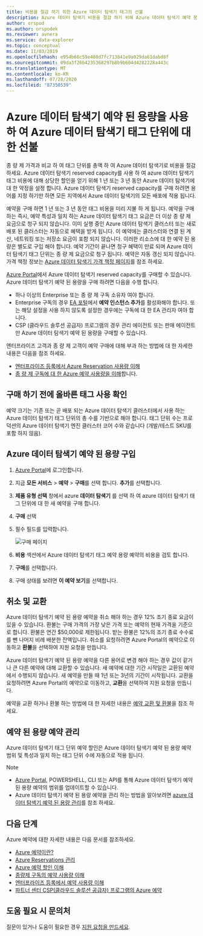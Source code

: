 ```yaml
---
title: 비용을 절감 하기 위한 Azure 데이터 탐색기 태그의 선불
description: Azure 데이터 탐색기 비용을 절감 하기 위해 Azure 데이터 탐색기 예약 용량을 구입 하는 방법을 알아봅니다.
author: orspod
ms.author: orspodek
ms.reviewer: avnera
ms.service: data-explorer
ms.topic: conceptual
ms.date: 11/03/2019
ms.openlocfilehash: e954b66c59e480d7fc713841e9a029da61dabd8f
ms.sourcegitcommit: 09da3f26b4235368297b8b9b604d4282228a443c
ms.translationtype: MT
ms.contentlocale: ko-KR
ms.lasthandoff: 07/28/2020
ms.locfileid: "87350539"
---
```

# <a name="prepay-for-azure-data-explorer-markup-units-with-azure-data-explorer-reserved-capacity"></a>Azure 데이터 탐색기 예약 된 용량을 사용 하 여 Azure 데이터 탐색기 태그 단위에 대 한 선불

종 량 제 가격과 비교 하 여 태그 단위를 총액 하 여 Azure 데이터 탐색기로 비용을 절감 하세요. Azure 데이터 탐색기 reserved capacity를 사용 하 여 azure 데이터 탐색기 태그 비용에 대해 상당한 할인을 얻기 위해 1 년 또는 3 년 동안 Azure 데이터 탐색기에 대 한 약정을 설정 합니다. Azure 데이터 탐색기 reserved capacity를 구매 하려면 용어를 지정 하기만 하면 모든 지역에서 Azure 데이터 탐색기의 모든 배포에 적용 됩니다.

예약을 구매 하면 1 년 또는 3 년 동안 태그 비용을 미리 지불 하 게 됩니다. 예약을 구매 하는 즉시, 예약 특성과 일치 하는 Azure 데이터 탐색기 태그 요금은 더 이상 종 량 제 요금으로 청구 되지 않습니다. 이미 실행 중인 Azure 데이터 탐색기 클러스터 또는 새로 배포 된 클러스터는 자동으로 혜택을 받게 됩니다. 이 예약에는 클러스터와 연결 된 계산, 네트워킹 또는 저장소 요금이 포함 되지 않습니다. 이러한 리소스에 대 한 예약 된 용량은 별도로 구입 해야 합니다. 예약 기간이 끝나면 청구 혜택이 만료 되며 Azure 데이터 탐색기 태그 단위는 종 량 제 요금으로 청구 됩니다. 예약은 자동 갱신 되지 않습니다. 가격 책정 정보는 [Azure 데이터 탐색기 가격 책정 페이지](https://azure.microsoft.com/pricing/details/data-explorer/)를 참조 하세요.

[Azure Portal](https://portal.azure.com)에서 Azure 데이터 탐색기 reserved capacity를 구매할 수 있습니다. Azure 데이터 탐색기 예약 된 용량을 구매 하려면 다음을 수행 합니다.

* 하나 이상의 Enterprise 또는 종 량 제 구독 소유자 여야 합니다.
* Enterprise 구독의 경우 [EA 포털](https://ea.azure.com)에서 **예약 인스턴스 추가**를 활성화해야 합니다. 또는 해당 설정을 사용 하지 않도록 설정한 경우에는 구독에 대 한 EA 관리자 여야 합니다.
* CSP (클라우드 솔루션 공급자) 프로그램의 경우 관리 에이전트 또는 판매 에이전트만 Azure 데이터 탐색기 예약 된 용량을 구매할 수 있습니다.

엔터프라이즈 고객과 종 량 제 고객이 예약 구매에 대해 부과 하는 방법에 대 한 자세한 내용은 다음을 참조 하세요.
* [엔터프라이즈 등록에서 Azure Reservation 사용량 이해](/azure/cost-management-billing/reservations/understand-reserved-instance-usage-ea) 
* [종 량 제 구독에 대 한 Azure 예약 사용량을 이해](/azure/cost-management-billing/reservations/understand-reserved-instance-usage)합니다.

## <a name="determine-the-right-markup-usage-before-purchase"></a>구매 하기 전에 올바른 태그 사용 확인

예약 크기는 기존 또는 곧 배포 되는 Azure 데이터 탐색기 클러스터에서 사용 하는 Azure 데이터 탐색기 태그 단위의 총 수를 기반으로 해야 합니다. 태그 단위 수는 프로덕션의 Azure 데이터 탐색기 엔진 클러스터 코어 수와 같습니다 (개발/테스트 SKU를 포함 하지 않음). 

## <a name="buy-azure-data-explorer-reserved-capacity"></a>Azure 데이터 탐색기 예약 된 용량 구입

1. [Azure Portal](https://portal.azure.com)에 로그인합니다.
1. 지금 **모든 서비스**  >  **예약**  >  **구매**를 선택 합니다. **추가**를 선택합니다.
1. **제품 유형 선택** 창에서 azure **데이터 탐색기** 를 선택 하 여 azure 데이터 탐색기 태그 단위에 대 한 새 예약을 구매 합니다. 
1. **구매** 선택
1. 필수 필드를 입력합니다. 

    ![구매 페이지](media/pricing-reserved-capacity/purchase-page.png)

1. **비용** 섹션에서 Azure 데이터 탐색기 태그 예약 용량 예약의 비용을 검토 합니다.
1. **구매**를 선택합니다.
1. 구매 상태를 보려면 **이 예약 보기**를 선택합니다.

## <a name="cancellations-and-exchanges"></a>취소 및 교환

Azure 데이터 탐색기 예약 된 용량 예약을 취소 해야 하는 경우 12% 조기 종료 요금이 있을 수 있습니다. 환불는 구매 가격의 가장 낮은 가격 또는 예약의 현재 가격을 기준으로 합니다. 환불은 연간 $50,000로 제한됩니다. 받는 환불은 12%의 조기 종료 수수료를 뺀 나머지 비례 배분한 잔액입니다. 취소를 요청하려면 Azure Portal의 예약으로 이동하고 **환불**을 선택하여 지원 요청을 만듭니다.

Azure 데이터 탐색기 예약 된 용량 예약을 다른 용어로 변경 해야 하는 경우 값이 같거나 큰 다른 예약에 대해 교환할 수 있습니다. 새 예약에 대한 기간 시작일은 교환된 예약에서 수행되지 않습니다. 새 예약을 만들 때 1년 또는 3년의 기간이 시작됩니다. 교환을 요청하려면 Azure Portal의 예약으로 이동하고, **교환**을 선택하여 지원 요청을 만듭니다.

예약을 교환 하거나 환불 하는 방법에 대 한 자세한 내용은 [예약 교환 및 환불](/azure/cost-management-billing/reservations/exchange-and-refund-azure-reservations)을 참조 하세요.

## <a name="manage-your-reserved-capacity-reservation"></a>예약 된 용량 예약 관리

Azure 데이터 탐색기 태그 단위 예약 할인은 Azure 데이터 탐색기 예약 된 용량 예약 범위 및 특성과 일치 하는 태그 단위 수에 자동으로 적용 됩니다. 


> [!NOTE]
> * [Azure Portal](https://portal.azure.com), POWERSHELL, CLI 또는 API를 통해 Azure 데이터 탐색기 예약 된 용량 예약의 범위를 업데이트할 수 있습니다.
> * Azure 데이터 탐색기 예약 된 용량 예약을 관리 하는 방법을 알아보려면 [azure 데이터 탐색기 예약 된 용량 관리](/azure/cost-management-billing/reservations/understand-azure-data-explorer-reservation-charges)를 참조 하세요.

## <a name="next-steps"></a>다음 단계

Azure 예약에 대한 자세한 내용은 다음 문서를 참조하세요.

* [Azure 예약이란?](/azure/cost-management-billing/reservations/save-compute-costs-reservations)
* [Azure Reservations 관리](/azure/cost-management-billing/reservations/manage-reserved-vm-instance)
* [Azure 예약 할인 이해](/azure/cost-management-billing/reservations/understand-reservation-charges)
* [종량제 구독의 예약 사용량 이해](/azure/cost-management-billing/reservations/understand-reserved-instance-usage)
* [엔터프라이즈 등록에서 예약 사용량 이해](/azure/cost-management-billing/reservations/understand-reserved-instance-usage-ea)
* [파트너 센터 CSP(클라우드 솔루션 공급자) 프로그램의 Azure 예약](https://docs.microsoft.com/partner-center/azure-reservations)

## <a name="need-help-contact-us"></a>도움 필요 시 문의처

질문이 있거나 도움이 필요한 경우 [지원 요청을 만드세요](https://portal.azure.com/#blade/Microsoft_Azure_Support/HelpAndSupportBlade/newsupportrequest).

